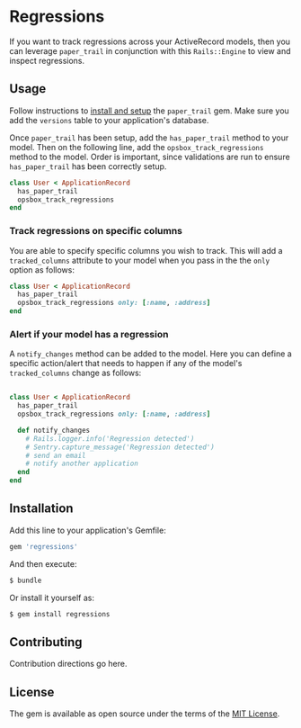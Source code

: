 # Regressions
If you want to track regressions across your ActiveRecord models, then you can leverage `paper_trail` in conjunction with this `Rails::Engine` to view and inspect regressions. 

## Usage
Follow instructions to [install and setup](https://github.com/paper-trail-gem/paper_trail#1b-installation) the `paper_trail` gem. Make sure you add the `versions` table to your application's database. 

Once `paper_trail` has been setup, add the `has_paper_trail` method to your model.
Then on the following line, add the `opsbox_track_regressions` method to the model.
Order is important, since validations are run to ensure `has_paper_trail` has been correctly setup.

```ruby
class User < ApplicationRecord
  has_paper_trail
  opsbox_track_regressions
end
```

### Track regressions on specific columns

You are able to specify specific columns you wish to track. This will add a `tracked_columns` attribute to your model when you pass in the the `only` option as follows:

```ruby
class User < ApplicationRecord
  has_paper_trail
  opsbox_track_regressions only: [:name, :address]
end
```

### Alert if your model has a regression

A `notify_changes` method can be added to the model. Here you can define a specific action/alert that needs to happen if any of the model's `tracked_columns` change as follows:

```ruby

class User < ApplicationRecord
  has_paper_trail
  opsbox_track_regressions only: [:name, :address]

  def notify_changes
    # Rails.logger.info('Regression detected')
    # Sentry.capture_message('Regression detected')
    # send an email
    # notify another application
  end
end
```


## Installation
Add this line to your application's Gemfile:

```ruby
gem 'regressions'
```

And then execute:
```bash
$ bundle
```

Or install it yourself as:
```bash
$ gem install regressions
```

## Contributing
Contribution directions go here.

## License
The gem is available as open source under the terms of the [MIT License](https://opensource.org/licenses/MIT).
